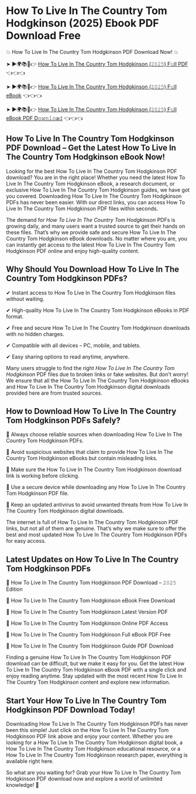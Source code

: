 # How To Live In The Country Tom Hodgkinson (2025) Ebook PDF Download Free

💥 How To Live In The Country Tom Hodgkinson PDF Download Now! 💥

➤ ►🌍📚📱👉 [How To Live In The Country Tom Hodgkinson (𝟸𝟶𝟸𝟻) F𝚞ll PDF](https://getpdf.xyz/how-to-live-in-the-country-tom-hodgkinson) 👈👈👈


➤ ►🌍📚📱👉 [How To Live In The Country Tom Hodgkinson (𝟸𝟶𝟸𝟻) F𝚞ll eBook](https://getpdf.xyz/how-to-live-in-the-country-tom-hodgkinson) 👈👈👈


➤ ►🌍📚📱👉 [How To Live In The Country Tom Hodgkinson (𝟸𝟶𝟸𝟻) F𝚞ll eBook PDF D𝚘𝚠𝚗𝚕𝚘a𝚍](https://getpdf.xyz/how-to-live-in-the-country-tom-hodgkinson) 👈👈👈


## How To Live In The Country Tom Hodgkinson PDF Download – Get the Latest How To Live In The Country Tom Hodgkinson eBook Now!

Looking for the best How To Live In The Country Tom Hodgkinson PDF download? You are in the right place! Whether you need the latest How To Live In The Country Tom Hodgkinson eBook, a research document, or exclusive How To Live In The Country Tom Hodgkinson guides, we have got you covered. Downloading How To Live In The Country Tom Hodgkinson PDFs has never been easier. With our direct links, you can access How To Live In The Country Tom Hodgkinson PDF files within seconds.

The demand for *How To Live In The Country Tom Hodgkinson* PDFs is growing daily, and many users want a trusted source to get their hands on these files. That’s why we provide safe and secure How To Live In The Country Tom Hodgkinson eBook downloads. No matter where you are, you can instantly get access to the latest How To Live In The Country Tom Hodgkinson PDF online and enjoy high-quality content.

## Why Should You Download How To Live In The Country Tom Hodgkinson PDFs?

✔ Instant access to How To Live In The Country Tom Hodgkinson files without waiting.

✔ High-quality How To Live In The Country Tom Hodgkinson eBooks in PDF format.

✔ Free and secure How To Live In The Country Tom Hodgkinson downloads with no hidden charges.

✔ Compatible with all devices – PC, mobile, and tablets.

✔ Easy sharing options to read anytime, anywhere.

Many users struggle to find the right *How To Live In The Country Tom Hodgkinson* PDF files due to broken links or fake websites. But don’t worry! We ensure that all the How To Live In The Country Tom Hodgkinson eBooks and How To Live In The Country Tom Hodgkinson digital downloads provided here are from trusted sources.

## How to Download How To Live In The Country Tom Hodgkinson PDFs Safely?

📌 Always choose reliable sources when downloading How To Live In The Country Tom Hodgkinson PDFs.

📌 Avoid suspicious websites that claim to provide How To Live In The Country Tom Hodgkinson eBooks but contain misleading links.

📌 Make sure the How To Live In The Country Tom Hodgkinson download link is working before clicking.

📌 Use a secure device while downloading any How To Live In The Country Tom Hodgkinson PDF file.

📌 Keep an updated antivirus to avoid unwanted threats from How To Live In The Country Tom Hodgkinson digital downloads.

The internet is full of How To Live In The Country Tom Hodgkinson PDF links, but not all of them are genuine. That’s why we make sure to offer the best and most updated How To Live In The Country Tom Hodgkinson PDFs for easy access.

## Latest Updates on How To Live In The Country Tom Hodgkinson PDFs

🔹 How To Live In The Country Tom Hodgkinson PDF Download – 𝟸𝟶𝟸𝟻 Edition

🔹 How To Live In The Country Tom Hodgkinson eBook Free Download

🔹 How To Live In The Country Tom Hodgkinson Latest Version PDF

🔹 How To Live In The Country Tom Hodgkinson Online PDF Access

🔹 How To Live In The Country Tom Hodgkinson Full eBook PDF Free

🔹 How To Live In The Country Tom Hodgkinson Guide PDF Download

Finding a genuine How To Live In The Country Tom Hodgkinson PDF download can be difficult, but we make it easy for you. Get the latest How To Live In The Country Tom Hodgkinson eBook PDF with a single click and enjoy reading anytime. Stay updated with the most recent How To Live In The Country Tom Hodgkinson content and explore new information.

## Start Your How To Live In The Country Tom Hodgkinson PDF Download Today!

Downloading How To Live In The Country Tom Hodgkinson PDFs has never been this simple! Just click on the How To Live In The Country Tom Hodgkinson PDF link above and enjoy your content. Whether you are looking for a How To Live In The Country Tom Hodgkinson digital book, a How To Live In The Country Tom Hodgkinson educational resource, or a How To Live In The Country Tom Hodgkinson research paper, everything is available right here.

So what are you waiting for? Grab your How To Live In The Country Tom Hodgkinson PDF download now and explore a world of unlimited knowledge! 🚀